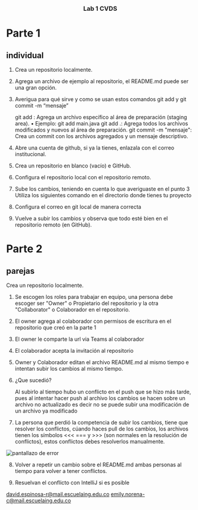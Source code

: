 <!-- Improved compatibility of back to top link: See: https://github.com/othneildrew/Best-README-Template/pull/73 -->
<a id="readme-top"></a>


<!-- PROJECT LOGO -->
<br />
<div align="center">

<h3 align="center">Lab 1 CVDS</h3>
</div>

<!-- ABOUT THE PROJECT -->
# Parte 1
## individual

  1. Crea un repositorio localmente.

  2. Agrega un archivo de ejemplo al repositorio, el README.md puede ser una gran opción.

  3. Averigua para qué sirve y como se usan estos comandos git add y git commit -m “mensaje”

     git add <archivo>: Agrega un archivo específico al área de preparación (staging area).
          •	Ejemplo: git add main.java
     git add .: Agrega todos los archivos modificados y nuevos al área de preparación.
     git commit -m "mensaje": Crea un commit con los archivos agregados y un mensaje descriptivo.


  4. Abre una cuenta de github, si ya la tienes, enlazala con el correo institucional.
  
  5. Crea un repositorio en blanco (vacío) e GitHub.
  
  6. Configura el repositorio local con el repositorio remoto.
  
  7. Sube los cambios, teniendo en cuenta lo que averiguaste en el punto 3 Utiliza los siguientes comando en el directorio donde tienes tu proyecto

  8. Configura el correo en git local de manera correcta
 
  9. Vuelve a subir los cambios y observa que todo esté bien en el repositorio remoto (en GitHub).
 
 # Parte 2
 ## parejas
 Crea un repositorio localmente.

  1. Se escogen los roles para trabajar en equipo, una persona debe escoger ser "Owner" o Propietario del repositorio y la otra "Collaborator" o Colaborador en el repositorio.

  2. El owner agrega al colaborador con permisos de escritura en el repositorio que creó en la parte 1

  3. El owner le comparte la url via Teams al colaborador

  4. El colaborador acepta la invitación al repositorio

  5. Owner y Colaborador editan el archivo README.md al mismo tiempo e intentan subir los cambios al mismo tiempo.
  
  6. ¿Que sucedió?

     Al subirlo al tiempo hubo un conflicto en el push que se hizo más tarde, pues al intentar hacer push al archivo los cambios se hacen sobre un archivo no actualizado es decir no se puede subir una modificación  de un archivo ya modificado

 7. La persona que perdió la competencia de subir los cambios, tiene que resolver los conflictos, cúando haces pull de los cambios, los archivos tienen los símbolos <<< === y >>> (son normales en la resolución de conflictos), estos conflictos debes resolverlos manualmente.

 <image src="/assets/1.jpg" alt="pantallazo de error">
 
 8. Volver a repetir un cambio sobre el README.md ambas personas al tiempo para volver a tener conflictos.
 
 9. Resuelvan el conflicto con IntelliJ si es posible 

 david.espinosa-r@mail.escuelaing.edu.co
 emily.norena-c@mail.escuelaing.edu.co

 
</br>


  
